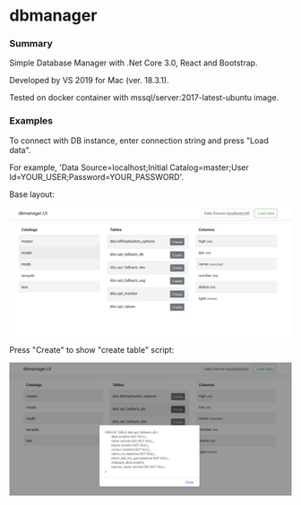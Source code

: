 # dbmanager

### Summary

Simple Database Manager with .Net Core 3.0, React and Bootstrap.

Developed by VS 2019 for Mac (ver. 18.3.1).

Tested on docker container with mssql/server:2017-latest-ubuntu image.

### Examples

To connect with DB instance, enter connection string and press "Load data".

For example, 'Data Source=localhost;Initial Catalog=master;User Id=YOUR_USER;Password=YOUR_PASSWORD'.

Base layout:

![base](https://github.com/daredever/dbmanager/blob/dev/ui-base-layout.png)

Press "Create" to show "create table" script:

![createtable](https://github.com/daredever/dbmanager/blob/dev/ui-create-table.png)

